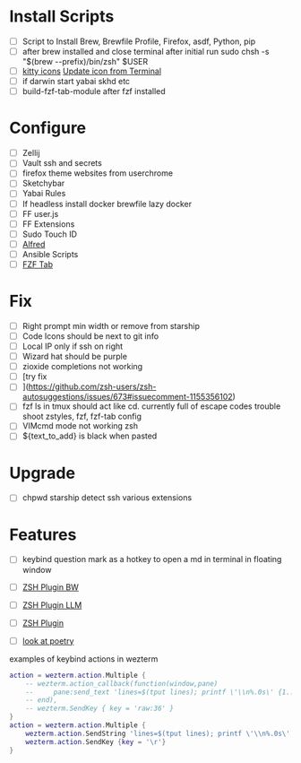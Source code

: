 # Install Scripts
- [ ] Script to Install Brew, Brewfile Profile, Firefox, asdf, Python, pip 
- [ ] after brew installed and close terminal after initial run sudo chsh -s "$(brew --prefix)/bin/zsh" $USER
- [ ] [kitty icons](https://github.com/kovidgoyal/kitty/issues/3618) [Update icon from Terminal](https://superuser.com/questions/618501/changing-an-applications-icon-from-the-terminal-osx)
- [ ] if darwin start yabai skhd etc
- [ ] build-fzf-tab-module after fzf installed

# Configure 
- [ ] Zellij
- [ ] Vault ssh and secrets
- [ ] firefox theme websites from userchrome
- [ ] Sketchybar
- [ ] Yabai Rules
- [ ] If headless install docker brewfile lazy docker 
- [ ] FF user.js
- [ ] FF Extensions
- [ ] Sudo Touch ID
- [ ] [Alfred](https://github.com/typkrft/dotfiles-bak/tree/main/Library/Application%20Support/Alfred/Alfred.alfredpreferences)
- [ ] Ansible Scripts
- [ ] [FZF Tab](https://github.com/Aloxaf/fzf-tab/wiki/Preview)

# Fix
- [ ] Right prompt min width or remove from starship
- [ ] Code Icons should be next to git info 
- [ ] Local IP only if ssh on right
- [ ] Wizard hat should be purple
- [ ] zioxide completions not working
- [ ] [try fix
- [ ] ](https://github.com/zsh-users/zsh-autosuggestions/issues/673#issuecomment-1155356102)
- [ ] fzf ls in tmux should act like cd. currently full of escape codes trouble shoot zstyles, fzf, fzf-tab config
- [ ] VIMcmd mode not working zsh
- [ ] ${text_to_add} is black when pasted

# Upgrade
- [ ] chpwd starship detect ssh various extensions 

# Features
- [ ] keybind question mark as a hotkey to open a md in terminal in floating window
- [ ] [ZSH Plugin BW](https://github.com/casonadams/bitwarden-cli)
- [ ] [ZSH Plugin LLM](https://github.com/plutowang/zsh-ollama-command)
- [ ] [ZSH Plugin](https://github.com/Freed-Wu/fzf-tab-source)
- [ ] [look at poetry](https://www.youtube.com/watch?v=Ji2XDxmXSOM)


examples of keybind actions in wezterm
```lua
action = wezterm.action.Multiple {
    -- wezterm.action_callback(function(window,pane)
    --     pane:send_text 'lines=$(tput lines); printf \'\\n%.0s\' {1..$lines}; printf "\\e[1;1H\\e[2J\"'
    -- end),
    -- wezterm.SendKey { key = 'raw:36' }
}
action = wezterm.action.Multiple {
    wezterm.action.SendString 'lines=$(tput lines); printf \'\\n%.0s\' {1..$lines}; printf "\\e[1;1H\\e[2J\"',
    wezterm.action.SendKey {key = '\r'}
}
```